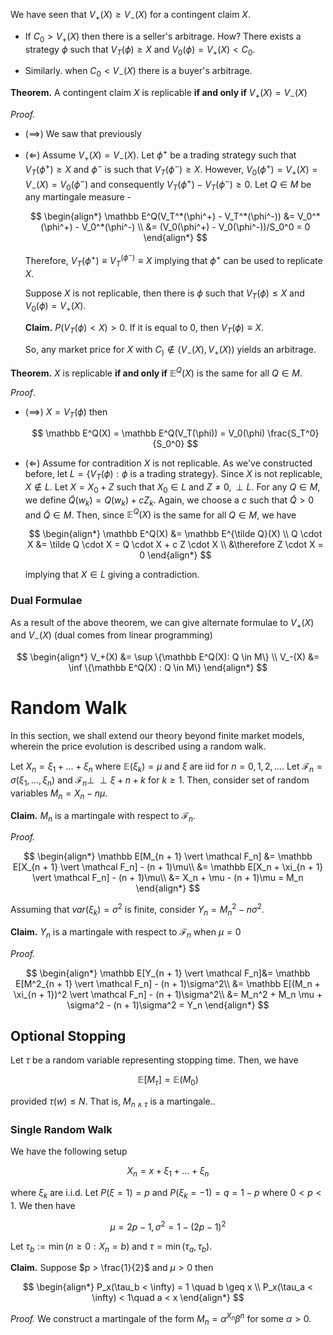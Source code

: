 We have seen that $V_+(X) \geq V_-(X)$ for a contingent claim $X$. 

- If $C_0 > V_+(X)$ then there is a seller's arbitrage. How? There exists a strategy $\phi$ such that $V_T(\phi) \geq X$ and $V_0(\phi) = V_+(X) < C_0$.

- Similarly. when $C_0 < V_-(X)$ there is a buyer's arbitrage.

**Theorem.** A contingent claim $X$ is replicable **if and only if** $V_+(X) = V_-(X)$

*Proof.* 

- ($\implies$) We saw that previously

- ($\Longleftarrow$) Assume $V_+(X) = V_-(X)$. Let $\phi^+$ be a trading strategy such that $V_T(\phi^+) \geq X$ and $\phi^-$ is such that $V_T(\phi^-) \geq X$. However, $V_0(\phi^+) = V_+(X) = V_-(X) = V_0(\phi^-)$ and consequently $V_T(\phi^+) - V_T(\phi^-) \geq 0$. Let $Q \in M$ be any martingale measure -
  
  $$
  \begin{align*}
\mathbb E^Q(V_T^*(\phi^+) - V_T^*(\phi^-)) &= V_0^*(\phi^+) - V_0^*(\phi^-) \\
&= (V_0(\phi^+) - V_0(\phi^-))/S_0^0 = 0
\end{align*}
  $$
  
  Therefore, $V_T(\phi^+) \equiv V_T^(\phi^-) \equiv X$ implying that $\phi^+$ can be used to replicate $X$.
  
  Suppose $X$ is not replicable, then there is $\phi$ such that $V_T(\phi) \leq X$ and $V_0(\phi) = V_+(X)$. 
  
  **Claim.** $P(V_T(\phi) < X) > 0$. If it is equal to $0$, then $V_T(\phi) \equiv X$.
  
  So, any market price for $X$ with $C_) \not \in (V_-(X), V_+(X))$ yields an arbitrage.

**Theorem.** $X$ is replicable **if and only if** $\mathbb E^Q(X)$ is the same for all $Q \in M$.

*Proof*. 

- $(\implies)$ $X = V_T(\phi)$ then
  
  $$
  \mathbb E^Q(X) = \mathbb E^Q(V_T(\phi)) = V_0(\phi) \frac{S_T^0}{S_0^0}
  $$

- $(\Longleftarrow)$ Assume for contradition $X$ is not replicable. As we've constructed before, let $L = \{V_T(\phi): \phi \text{ is a trading strategy}\}$. Since $X$ is not replicable, $X \not \in L$. Let $X = X_0 + Z$ such that $X_0 \in L$ and $Z \neq 0, \perp L$. For any $Q \in M$, we define $\tilde Q(w_k) = Q(w_k) + c Z_k$. Again, we choose a $c$ such that $\tilde Q > 0$ and $\tilde Q \in M$. Then, since $\mathbb E^Q(X)$ is the same for all $Q \in M$, we have
  
  $$
  \begin{align*}
\mathbb E^Q(X) &= \mathbb E^{\tilde Q}(X) \\
Q \cdot X &= \tilde Q \cdot X = Q \cdot X + c Z \cdot X \\
&\therefore Z \cdot X = 0
\end{align*}
  $$
  
   implying that $X \in L$ giving a contradiction.

### Dual Formulae

As a result of the above theorem, we can give alternate formulae to $V_+(X)$ and $V_-(X)$ (dual comes from linear programming)

$$
\begin{align*}
V_+(X) &= \sup \{\mathbb E^Q(X): Q \in M\} \\
V_-(X) &= \inf \{\mathbb E^Q(X) : Q \in M\}
\end{align*}
$$

# Random Walk

In this section, we shall extend our theory beyond finite market models, wherein the price evolution is described using a random walk. 

Let $X_n = \xi_1 + \dots + \xi_n$  where $\mathbb E(\xi_k) = \mu$ and $\xi$ are iid for $n = 0, 1, 2, \dots$. Let $\mathcal F_n = \sigma(\xi_1, \dots, \xi_n)$ and $\mathcal F_n \perp \!\!\! \perp \xi+{n + k}$ for $k \geq 1$. Then, consider set of random variables $M_n = X_n - n \mu$.

**Claim.** $M_n$ is a martingale with respect to $\mathcal F_n$. 

*Proof.*

$$
\begin{align*}
\mathbb E[M_{n + 1} \vert \mathcal F_n] &= \mathbb E[X_{n + 1} \vert \mathcal F_n] - (n + 1)\mu\\ 
&= \mathbb E[X_n + \xi_{n + 1} \vert \mathcal F_n]  - (n + 1)\mu\\
&= X_n + \mu - (n + 1)\mu = M_n
\end{align*}
$$

Assuming that $var(\xi_k) = \sigma^2$ is finite, consider $Y_n = M_n^2 - n\sigma^2$. 

**Claim.** $Y_n$ is a martingale with respect to $\mathcal F_n$ when $\mu = 0$

*Proof.* 

$$
\begin{align*}
\mathbb E[Y_{n + 1} \vert \mathcal F_n]&= \mathbb E[M^2_{n + 1} \vert \mathcal F_n] - (n + 1)\sigma^2\\
&= \mathbb E[(M_n + \xi_{n + 1})^2 \vert \mathcal F_n]  - (n + 1)\sigma^2\\
&= M_n^2 + M_n \mu + \sigma^2 - (n + 1)\sigma^2 =  Y_n
\end{align*}
$$

## Optional Stopping

Let $\tau$ be a random variable representing stopping time. Then, we have

$$
\mathbb E[M_\tau] = \mathbb E(M_0)
$$

provided $\tau(w) \leq N$. That is, $M_{n \wedge \tau}$ is a martingale.. 

### Single Random Walk

We have the following setup

$$
X_n = x + \xi_1 + \dots + \xi_n
$$

where $\xi_k$ are i.i.d. Let $P(\xi= 1) = p$ and $P(\xi_k = -1) = q = 1 - p$ where $0 < p < 1$. We then have

$$
\mu = 2p - 1, \sigma^2 = 1 - (2p - 1)^2
$$

Let $\tau_b := \min(n \geq 0: X_n = b)$ and $\tau = \min(\tau_a, \tau_b)$.

**Claim.** Suppose $p > \frac{1}{2}$ and $\mu > 0$ then

$$
\begin{align*}
P_x(\tau_b < \infty) = 1 \quad b \geq x \\
P_x(\tau_a < \infty) < 1\quad a < x
\end{align*}
$$

*Proof.* We construct a martingale of the form $M_n = \alpha^{X_n} \beta^n$ for some $\alpha > 0$.
